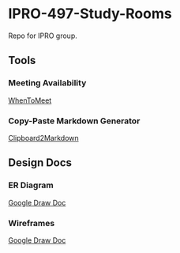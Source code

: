 # IPRO-497-Study-Rooms
Repo for IPRO group. 

## Tools

### Meeting Availability
[WhenToMeet](https://www.when2meet.com/?12788487-DxPin)

### Copy-Paste Markdown Generator
[Clipboard2Markdown](https://euangoddard.github.io/clipboard2markdown/)

## Design Docs

### ER Diagram
[Google Draw Doc](https://docs.google.com/drawings/d/1QFeYa0tWWfQLb6bX6g7g2Cl6-pJt-lbFz_HAE8GpY3Q/edit)

### Wireframes
[Google Draw Doc](https://docs.google.com/drawings/d/1dkbX2JZekKzCA1wByZUsMOq4Ry2Q41TGI61boSocZrE/edit)
